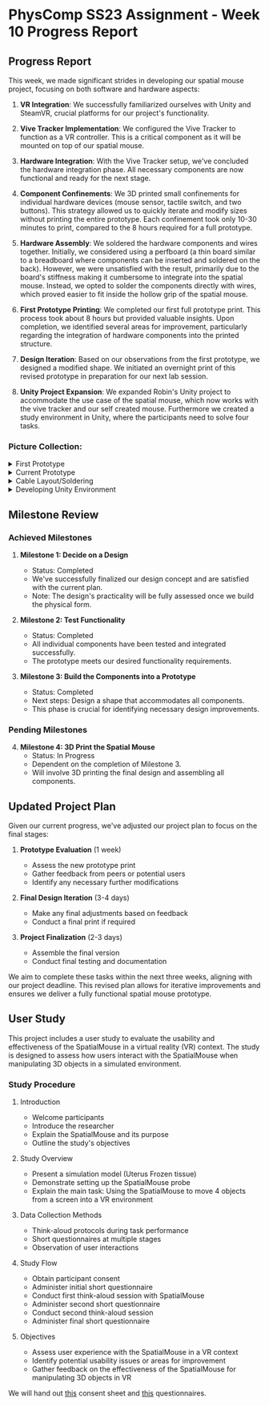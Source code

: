 # PhysComp SS23 Assignment - Week 10 Progress Report

## Progress Report

This week, we made significant strides in developing our spatial mouse project, focusing on both software and hardware aspects:

1. **VR Integration**: We successfully familiarized ourselves with Unity and SteamVR, crucial platforms for our project's functionality.

2. **Vive Tracker Implementation**: We configured the Vive Tracker to function as a VR controller. This is a critical component as it will be mounted on top of our spatial mouse.

3. **Hardware Integration**: With the Vive Tracker setup, we've concluded the hardware integration phase. All necessary components are now functional and ready for the next stage.

4. **Component Confinements**: We 3D printed small confinements for individual hardware devices (mouse sensor, tactile switch, and two buttons). This strategy allowed us to quickly iterate and modify sizes without printing the entire prototype. Each confinement took only 10-30 minutes to print, compared to the 8 hours required for a full prototype.

5. **Hardware Assembly**: We soldered the hardware components and wires together. Initially, we considered using a perfboard (a thin board similar to a breadboard where components can be inserted and soldered on the back). However, we were unsatisfied with the result, primarily due to the board's stiffness making it cumbersome to integrate into the spatial mouse. Instead, we opted to solder the components directly with wires, which proved easier to fit inside the hollow grip of the spatial mouse.

6. **First Prototype Printing**: We completed our first full prototype print. This process took about 8 hours but provided valuable insights. Upon completion, we identified several areas for improvement, particularly regarding the integration of hardware components into the printed structure.

7. **Design Iteration**: Based on our observations from the first prototype, we designed a modified shape. We initiated an overnight print of this revised prototype in preparation for our next lab session.

8. **Unity Project Expansion**: We expanded Robin's Unity project to accommodate the use case of the spatial mouse, which now works with the vive tracker and our self created mouse. Furthermore we created a study environment in Unity, where the participants need to solve four tasks.

### Picture Collection:

<details>
<summary>First Prototype</summary>

![Confinement for Tactile Switch](./Figures/Week10/druck1.jpeg){width=500px}
![Printing First Prototype](./Figures/Week10/druck2.jpeg){width=500px}
![First Prototype](./Figures/Week10/druck3.jpeg){width=500px}

</details>

<details>
<summary>Current Prototype</summary>

![Current Prototype](./Figures/Week10/3d1.png){width=500px}
![Current Prototype](./Figures/Week10/3d2.png){width=500px}
![Current Prototype](./Figures/Week10/3d3.png){width=500px}

</details>

<details>
<summary>Cable Layout/Soldering</summary>


![Initial Perfboard Idea](./Figures/Week10/Kabel1.jpeg){width=500px}
![Current Prototype](./Figures/Week10/Kabel2.jpeg){width=500px}
![Current Prototype](./Figures/Week10/Kabel.jpeg){width=500px}
![Current Prototype](./Figures/Week10/KabelFail.jpeg){width=500px}
![Current Prototype](./Figures/Week10/kabelKomplett.jpeg){width=500px}
![Current Prototype](./Figures/Week10/MausSensor3d.jpeg){width=500px}
![Current Prototype](./Figures/Week10/Unity.jpeg){width=500px}

</details>

<details>
<summary>Developing Unity Environment</summary>

![Current Prototype](./Figures/Week10/Unity.jpeg){width=500px}

</details>



## Milestone Review

### Achieved Milestones

1. **Milestone 1: Decide on a Design**
   - Status: Completed
   - We've successfully finalized our design concept and are satisfied with the current plan.
   - Note: The design's practicality will be fully assessed once we build the physical form.

2. **Milestone 2: Test Functionality**
   - Status: Completed
   - All individual components have been tested and integrated successfully.
   - The prototype meets our desired functionality requirements.

3. **Milestone 3: Build the Components into a Prototype**
   - Status: Completed
   - Next steps: Design a shape that accommodates all components.
   - This phase is crucial for identifying necessary design improvements.

### Pending Milestones

4. **Milestone 4: 3D Print the Spatial Mouse**
   - Status: In Progress
   - Dependent on the completion of Milestone 3.
   - Will involve 3D printing the final design and assembling all components.

## Updated Project Plan

Given our current progress, we've adjusted our project plan to focus on the final stages:

1. **Prototype Evaluation** (1 week)
   - Assess the new prototype print
   - Gather feedback from peers or potential users
   - Identify any necessary further modifications

2. **Final Design Iteration** (3-4 days)
   - Make any final adjustments based on feedback
   - Conduct a final print if required

3. **Project Finalization** (2-3 days)
   - Assemble the final version
   - Conduct final testing and documentation


We aim to complete these tasks within the next three weeks, aligning with our project deadline. This revised plan allows for iterative improvements and ensures we deliver a fully functional spatial mouse prototype.


## User Study

This project includes a user study to evaluate the usability and effectiveness of the SpatialMouse in a virtual reality (VR) context. The study is designed to assess how users interact with the SpatialMouse when manipulating 3D objects in a simulated environment.

### Study Procedure

1. Introduction
   - Welcome participants
   - Introduce the researcher
   - Explain the SpatialMouse and its purpose
   - Outline the study's objectives

2. Study Overview
   - Present a simulation model (Uterus Frozen tissue)
   - Demonstrate setting up the SpatialMouse probe
   - Explain the main task: Using the SpatialMouse to move 4 objects from a screen into a VR environment

3. Data Collection Methods
   - Think-aloud protocols during task performance
   - Short questionnaires at multiple stages
   - Observation of user interactions

4. Study Flow
   - Obtain participant consent
   - Administer initial short questionnaire
   - Conduct first think-aloud session with SpatialMouse
   - Administer second short questionnaire
   - Conduct second think-aloud session
   - Administer final short questionnaire

5. Objectives
   - Assess user experience with the SpatialMouse in a VR context
   - Identify potential usability issues or areas for improvement
   - Gather feedback on the effectiveness of the SpatialMouse for manipulating 3D objects in VR

We will hand out [this](./Figures/study-2.pdf) consent sheet and [this](./Figures/SpatialMouseAlle.pdf) questionnaires.